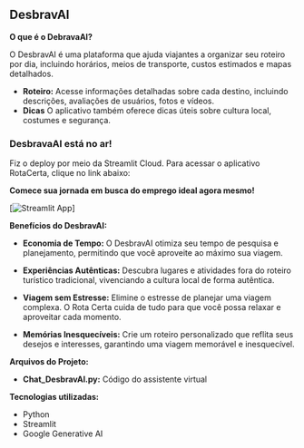 ## DesbravAI


**O que é o DebravaAI?**


O DesbravAI é uma plataforma que ajuda viajantes a organizar seu roteiro por dia, incluindo horários, meios de transporte, custos estimados e mapas detalhados.


* **Roteiro:** Acesse informações detalhadas sobre cada destino, incluindo descrições, avaliações de usuários, fotos e vídeos.
* **Dicas** O aplicativo também oferece dicas úteis sobre cultura local, costumes e segurança.


### DesbravaAI está no ar!


Fiz o deploy por meio da Streamlit Cloud.
Para acessar o aplicativo RotaCerta, clique no link abaixo:


**Comece sua jornada em busca do emprego ideal agora mesmo!**


[![Streamlit App](https://static.streamlit.io/badges/streamlit_badge_black_white.svg)]


**Benefícios do DesbravAI:**


* **Economia de Tempo:** O DesbravAI otimiza seu tempo de pesquisa e planejamento, permitindo que você aproveite ao máximo sua viagem.


* **Experiências Autênticas:** Descubra lugares e atividades fora do roteiro turístico tradicional, vivenciando a cultura local de forma autêntica.


* **Viagem sem Estresse:** Elimine o estresse de planejar uma viagem complexa. O Rota Certa cuida de tudo para que você possa relaxar e aproveitar cada momento.


* **Memórias Inesquecíveis:** Crie um roteiro personalizado que reflita seus desejos e interesses, garantindo uma viagem memorável e inesquecível.


**Arquivos do Projeto:**


* **Chat_DesbravAI.py:** Código do assistente virtual


**Tecnologias utilizadas:**


* Python
* Streamlit
* Google Generative AI
